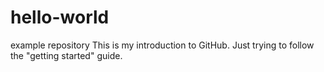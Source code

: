 # hello-world
example repository
This is my introduction to GitHub. Just trying to follow the "getting started" guide.
